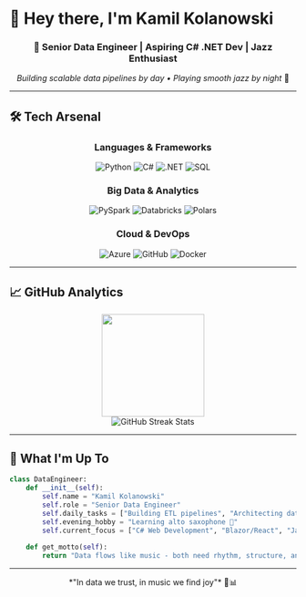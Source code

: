 # 👋 Hey there, I'm **Kamil Kolanowski**

<div align="center">
  
  ### 🚀 Senior Data Engineer | Aspiring C# .NET Dev | Jazz Enthusiast
  
  *Building scalable data pipelines by day • Playing smooth jazz by night* 🎷
  
</div>

---

## 🛠️ **Tech Arsenal**

<div align="center">

### **Languages & Frameworks**
![Python](https://img.shields.io/badge/Python-FFD43B?style=for-the-badge&logo=python&logoColor=blue)
![C#](https://img.shields.io/badge/C%23-239120?style=for-the-badge&logo=csharp&logoColor=white)
![.NET](https://img.shields.io/badge/.NET-512BD4?style=for-the-badge&logo=dotnet&logoColor=white)
![SQL](https://img.shields.io/badge/SQL-336791?style=for-the-badge&logo=postgresql&logoColor=white)

### **Big Data & Analytics**
![PySpark](https://img.shields.io/badge/Apache%20Spark-E25A1C?style=for-the-badge&logo=apachespark&logoColor=white)
![Databricks](https://img.shields.io/badge/Databricks-FF3621?style=for-the-badge&logo=databricks&logoColor=white)
![Polars](https://img.shields.io/badge/polars-0075ff?style=for-the-badge&logo=polars&logoColor=white)

### **Cloud & DevOps**
![Azure](https://img.shields.io/badge/Microsoft%20Azure-0078D4?style=for-the-badge&logo=microsoftazure&logoColor=white)
![GitHub](https://img.shields.io/badge/GitHub-181717?style=for-the-badge&logo=github&logoColor=white)
![Docker](https://img.shields.io/badge/Docker-2496ED?style=for-the-badge&logo=docker&logoColor=white)

</div>

---

## 📈 **GitHub Analytics**

<div align="center">
  <img height="180em" src="https://github-readme-stats.vercel.app/api/top-langs/?username=KamilKolanowski&layout=compact&theme=radical&hide_border=true&bg_color=0D1117&title_color=F85D7F&text_color=FFFFFF"/>
</div>

<div align="center">
  <img src="https://github-readme-streak-stats.herokuapp.com/?user=KamilKolanowski&theme=radical&hide_border=true&background=0D1117&stroke=F85D7F&ring=F85D7F&fire=F85D7F&currStreakLabel=FFFFFF" alt="GitHub Streak Stats" />
</div>

---

## 🎯 **What I'm Up To**

```python
class DataEngineer:
    def __init__(self):
        self.name = "Kamil Kolanowski"
        self.role = "Senior Data Engineer"
        self.daily_tasks = ["Building ETL pipelines", "Architecting data solutions", "Optimizing Spark jobs"]
        self.evening_hobby = "Learning alto saxophone 🎷"
        self.current_focus = ["C# Web Development", "Blazor/React", "Jazz improvisation"]
    
    def get_motto(self):
        return "Data flows like music - both need rhythm, structure, and a touch of creativity"
```

---

  
 <div align="center">*"In data we trust, in music we find joy"* 🎵📊</div>
  
</div>
